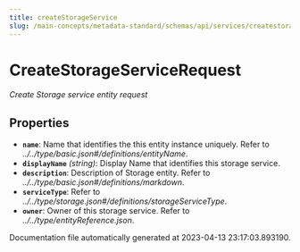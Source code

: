 ```yaml
---
title: createStorageService
slug: /main-concepts/metadata-standard/schemas/api/services/createstorageservice
---
```


# CreateStorageServiceRequest

*Create Storage service entity request*

## Properties

- **`name`**: Name that identifies the this entity instance uniquely. Refer to *../../type/basic.json#/definitions/entityName*.
- **`displayName`** *(string)*: Display Name that identifies this storage service.
- **`description`**: Description of Storage entity. Refer to *../../type/basic.json#/definitions/markdown*.
- **`serviceType`**: Refer to *../../type/storage.json#/definitions/storageServiceType*.
- **`owner`**: Owner of this storage service. Refer to *../../type/entityReference.json*.


Documentation file automatically generated at 2023-04-13 23:17:03.893190.
